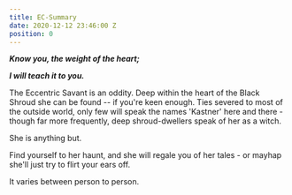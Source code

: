 ```yaml
---
title: EC-Summary
date: 2020-12-12 23:46:00 Z
position: 0
---
```


***Know you, the weight of the heart;***

***I will teach it to you.***

The Eccentric Savant is an oddity. Deep within the heart of the Black Shroud she can be found -- if you're keen enough. Ties severed to most of the outside world, only few will speak the names 'Kastner' here and there - though far more frequently, deep shroud-dwellers speak of her as a witch.

She is anything but.

Find yourself to her haunt, and she will regale you of her tales - or mayhap she'll just try to flirt your ears off. 

It varies between person to person.